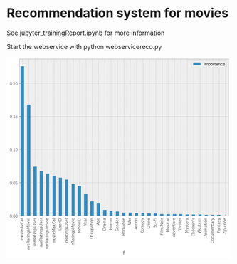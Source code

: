 # Recommendation system for movies
See jupyter_trainingReport.ipynb for more information

Start the webservice with python webservicereco.py

![alt text](https://github.com/dataquanty/RecommenderAPI/blob/master/feat_import.png)
